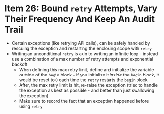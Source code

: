 # Item 26: Bound `retry` Attempts, Vary Their Frequency And Keep An Audit Trail

* Certain exceptions (like retrying API calls), can be safely handled by rescuing the exception and restarting the enclosing scope with `retry`
* Writing an unconditional `retry` is akin to writing an infinite loop - instead use a combination of a max number of retry attempts and exponential backoff
  * When defining this max retry limit, define and initialize the variable outside of the `begin` block - if you initialize it _inside_ the `begin` block, it would be reset to `0` each time the `retry` restarts the `begin` block
  * After, the max retry limit is hit, re-raise the exception (tried to handle the exception as best as possible - and better than just swallowing the exception)
  * Make sure to record the fact that an exception happened before using `retry`
